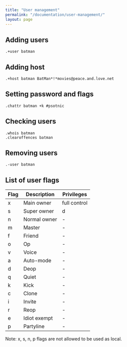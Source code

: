 ```yaml
---
title: "User management"
permalink: "/documentation/user-management/"
layout: page
---
```

## Adding users
```
.+user batman
```

## Adding host
```
.+host batman BatMan*!*movies@peace.and.love.net
```

## Setting password and flags
```
.chattr batman +k #psotnic
```

## Checking users
```
.whois batman
.clearoffences batman
```

## Removing users
```
.-user batman
```

## List of user flags

|Flag|Description|Privileges|
|----|-----------|---------|	
|x|Main owner	|full control|
|s|Super owner	|d|
|n|Normal owner	|-|
|m|Master	|-|
|f|Friend	|-|
|o|Op	|-|
|v|Voice	|-|
|a|Auto-mode	|-|
|d|Deop	|-|
|q|Quiet	|-|
|k|Kick	|-|
|c|Clone	|-|
|i|Invite	|-|
|r|Reop	|-|
|e|Idiot exempt	|-|
|p|Partyline	|-|

Note: x, s, n, p flags are not allowed to be used as local.
